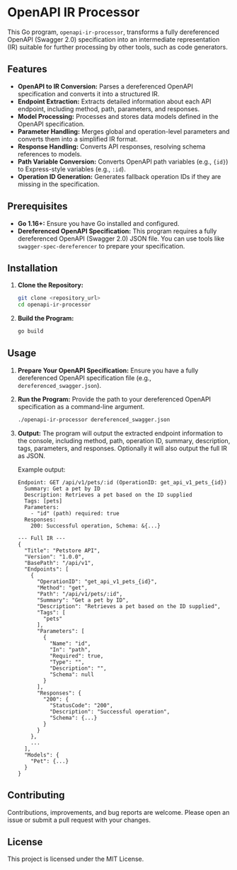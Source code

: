 # OpenAPI IR Processor

This Go program, `openapi-ir-processor`, transforms a fully dereferenced OpenAPI (Swagger 2.0) specification into an intermediate representation (IR) suitable for further processing by other tools, such as code generators.

## Features

-   **OpenAPI to IR Conversion:** Parses a dereferenced OpenAPI specification and converts it into a structured IR.
-   **Endpoint Extraction:** Extracts detailed information about each API endpoint, including method, path, parameters, and responses.
-   **Model Processing:** Processes and stores data models defined in the OpenAPI specification.
-   **Parameter Handling:** Merges global and operation-level parameters and converts them into a simplified IR format.
-   **Response Handling:** Converts API responses, resolving schema references to models.
-   **Path Variable Conversion:** Converts OpenAPI path variables (e.g., `{id}`) to Express-style variables (e.g., `:id`).
-   **Operation ID Generation:** Generates fallback operation IDs if they are missing in the specification.

## Prerequisites

-   **Go 1.16+:** Ensure you have Go installed and configured.
-   **Dereferenced OpenAPI Specification:** This program requires a fully dereferenced OpenAPI (Swagger 2.0) JSON file. You can use tools like `swagger-spec-dereferencer` to prepare your specification.

## Installation

1.  **Clone the Repository:**

    ```bash
    git clone <repository_url>
    cd openapi-ir-processor
    ```

2.  **Build the Program:**

    ```bash
    go build
    ```

## Usage

1.  **Prepare Your OpenAPI Specification:**
    Ensure you have a fully dereferenced OpenAPI specification file (e.g., `dereferenced_swagger.json`).

2.  **Run the Program:**
    Provide the path to your dereferenced OpenAPI specification as a command-line argument.

    ```bash
    ./openapi-ir-processor dereferenced_swagger.json
    ```

3.  **Output:**
    The program will output the extracted endpoint information to the console, including method, path, operation ID, summary, description, tags, parameters, and responses. Optionally it will also output the full IR as JSON.

    Example output:

    ```
    Endpoint: GET /api/v1/pets/:id (OperationID: get_api_v1_pets_{id})
      Summary: Get a pet by ID
      Description: Retrieves a pet based on the ID supplied
      Tags: [pets]
      Parameters:
        - "id" (path) required: true
      Responses:
        200: Successful operation, Schema: &{...}

    --- Full IR ---
    {
      "Title": "Petstore API",
      "Version": "1.0.0",
      "BasePath": "/api/v1",
      "Endpoints": [
        {
          "OperationID": "get_api_v1_pets_{id}",
          "Method": "get",
          "Path": "/api/v1/pets/:id",
          "Summary": "Get a pet by ID",
          "Description": "Retrieves a pet based on the ID supplied",
          "Tags": [
            "pets"
          ],
          "Parameters": [
            {
              "Name": "id",
              "In": "path",
              "Required": true,
              "Type": "",
              "Description": "",
              "Schema": null
            }
          ],
          "Responses": {
            "200": {
              "StatusCode": "200",
              "Description": "Successful operation",
              "Schema": {...}
            }
          }
        },
        ...
      ],
      "Models": {
        "Pet": {...}
      }
    }
    ```

## Contributing

Contributions, improvements, and bug reports are welcome. Please open an issue or submit a pull request with your changes.

## License

This project is licensed under the MIT License.
